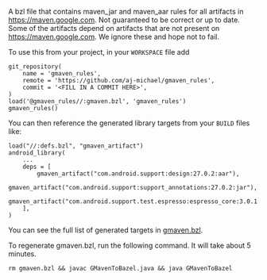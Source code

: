 A bzl file that contains maven_jar and maven_aar rules for all artifacts in
https://maven.google.com. Not guaranteed to be correct or up to date. Some of
the artifacts depend on artifacts that are not present on
https://maven.google.com. We ignore these and hope not to fail.

To use this from your project, in your `WORKSPACE` file add

```
git_repository(
    name = 'gmaven_rules',
    remote = 'https://github.com/aj-michael/gmaven_rules',
    commit = '<FILL IN A COMMIT HERE>',
)
load('@gmaven_rules//:gmaven.bzl', 'gmaven_rules')
gmaven_rules()
```

You can then reference the generated library targets from your `BUILD` files like:

```
load("//:defs.bzl", "gmaven_artifact")
android_library(
    ...
    deps = [
        gmaven_artifact("com.android.support:design:27.0.2:aar"),
        gmaven_artifact("com.android.support:support_annotations:27.0.2:jar"),
        gmaven_artifact("com.android.support.test.espresso:espresso_core:3.0.1:aar"),
    ],
)
```

You can see the full list of generated targets in [gmaven.bzl](https://raw.githubusercontent.com/aj-michael/gmaven_rules/master/gmaven.bzl).

To regenerate gmaven.bzl, run the following command. It will take about 5 minutes.

```
rm gmaven.bzl && javac GMavenToBazel.java && java GMavenToBazel
```
